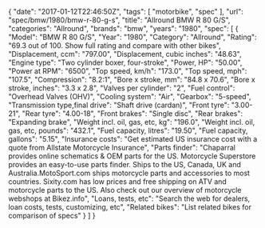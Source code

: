 {
    "date": "2017-01-12T22:46:50Z",
    "tags": [
        "motorbike",
        "spec"
    ],
    "url": "spec\/bmw\/1980\/bmw-r-80-g-s",
    "title": "Allround BMW R 80 G\/S",
    "categories": "Allround",
    "brands": "bmw",
    "years": "1980",
    "spec": [
        {
            "Model": "BMW R 80 G\/S",
            "Year": "1980",
            "Category": "Allround",
            "Rating": "69.3 out of 100. Show full rating and compare with other bikes",
            "Displacement, ccm": "797.00",
            "Displacement, cubic inches": "48.63",
            "Engine type": "Two cylinder boxer, four-stroke",
            "Power, HP": "50.00",
            "Power at RPM": "6500",
            "Top speed, km\/h": "173.0",
            "Top speed, mph": "107.5",
            "Compression": "8.2:1",
            "Bore x stroke, mm": "84.8 x 70.6",
            "Bore x stroke, inches": "3.3 x 2.8",
            "Valves per cylinder": "2",
            "Fuel control": "Overhead Valves (OHV)",
            "Cooling system": "Air",
            "Gearbox": "5-speed",
            "Transmission type,final drive": "Shaft drive (cardan)",
            "Front tyre": "3.00-21",
            "Rear tyre": "4.00-18",
            "Front brakes": "Single disc",
            "Rear brakes": "Expanding brake",
            "Weight incl. oil, gas, etc, kg": "196.0",
            "Weight incl. oil, gas, etc, pounds": "432.1",
            "Fuel capacity, litres": "19.50",
            "Fuel capacity, gallons": "5.15",
            "Insurance costs": "Get estimated US insurance cost with a quote from Allstate Motorcycle Insurance",
            "Parts finder": "Chaparral provides online schematics & OEM parts for the US.   Motorcycle Superstore provides an easy-to-use parts finder. Ships to the US, Canada, UK and Australia.MotoSport.com ships motorcycle parts and accessories to most countries.    Sixity.com has low prices and free shipping on ATV and motorcycle parts to the US. Also check out our overview of motorcycle webshops at Bikez.info",
            "Loans, tests, etc": "Search the web for dealers, loan costs, tests, customizing, etc",
            "Related bikes": "List related bikes for comparison of specs"
        }
    ]
}
